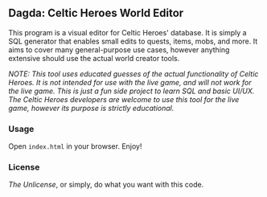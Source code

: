 ## Dagda: Celtic Heroes World Editor

This program is a visual editor for Celtic Heroes' database. It is simply a SQL generator that enables small edits to quests, items, mobs, and more. It aims to cover many general-purpose use cases, however anything extensive should use the actual world creator tools.

*NOTE: This tool uses educated guesses of the actual functionality of Celtic Heroes. It is not intended for use with the live game, and will not work for the live game. This is just a fun side project to learn SQL and basic UI/UX. The Celtic Heroes developers are welcome to use this tool for the live game, however its purpose is strictly educational.*

### Usage

Open `index.html` in your browser. Enjoy!

### License

*The Unlicense*, or simply, do what you want with this code.

